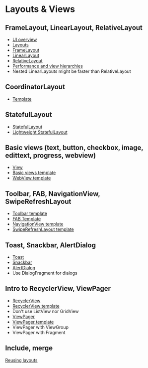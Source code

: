 Layouts & Views
===============


FrameLayout, LinearLayout, RelativeLayout
-----------------------------------------

- [UI overview](https://developer.android.com/guide/topics/ui/overview.html)
- [Layouts](https://developer.android.com/guide/topics/ui/declaring-layout.html)
- [FrameLayout](https://developer.android.com/reference/android/widget/FrameLayout.html)
- [LinearLayout](https://developer.android.com/guide/topics/ui/layout/linear.html)
- [RelativeLayout](https://developer.android.com/guide/topics/ui/layout/relative.html)
- [Performance and view hierarchies](https://developer.android.com/topic/performance/rendering/optimizing-view-hierarchies.html)
- Nested LinearLayouts might be faster than RelativeLayout


CoordinatorLayout
-----------------

- [Template](https://github.com/petrnohejl/Android-Templates-And-Utilities/tree/master/Src-CoordinatorLayout)


StatefulLayout
--------------

- [StatefulLayout](https://github.com/jakubkinst/Android-StatefulLayout)
- [Lightweight StatefulLayout](https://github.com/petrnohejl/Alfonz/blob/master/alfonz-view/src/main/java/org/alfonz/view/StatefulLayout.java)


Basic views (text, button, checkbox, image, edittext, progress, webview)
------------------------------------------------------------------------

- [View](https://developer.android.com/reference/android/view/View.html)
- [Basic views template](https://github.com/petrnohejl/Android-Templates-And-Utilities/blob/master/Res-Theme/layout/test.xml)
- [WebView template](https://github.com/petrnohejl/Android-Templates-And-Utilities/tree/master/Src-WebView)


Toolbar, FAB, NavigationView, SwipeRefreshLayout
------------------------------------------------

- [Toolbar template](https://github.com/petrnohejl/Android-Templates-And-Utilities/blob/master/Res-Theme/layout/toolbar.xml)
- [FAB Template](https://github.com/petrnohejl/Android-Templates-And-Utilities/blob/master/Src-CoordinatorLayout/res/layout/fragment_collapsing_toolbar.xml)
- [NavigationView template](https://github.com/petrnohejl/Android-Templates-And-Utilities/tree/master/Src-NavigationView)
- [SwipeRefreshLayout template](https://github.com/petrnohejl/Android-Templates-And-Utilities/tree/master/Src-SwipeRefreshLayout)


Toast, Snackbar, AlertDialog
----------------------------

- [Toast](https://developer.android.com/guide/topics/ui/notifiers/toasts.html)
- [Snackbar](https://developer.android.com/training/snackbar/action.html)
- [AlertDialog](https://developer.android.com/guide/topics/ui/dialogs.html)
- Use DialogFragment for dialogs


Intro to RecyclerView, ViewPager
--------------------------------

- [RecyclerView](https://developer.android.com/guide/topics/ui/layout/recyclerview.html)
- [RecyclerView template](https://github.com/petrnohejl/Android-Templates-And-Utilities/tree/master/Src-MVC-RecyclerView)
- Don't use ListView nor GridView
- [ViewPager](https://developer.android.com/training/animation/screen-slide.html)
- [ViewPager template](https://github.com/petrnohejl/Android-Templates-And-Utilities/tree/master/Src-ViewPager)
- ViewPager with ViewGroup
- ViewPager with Fragment


Include, merge
--------------

[Reusing layouts](https://developer.android.com/training/improving-layouts/reusing-layouts.html)

